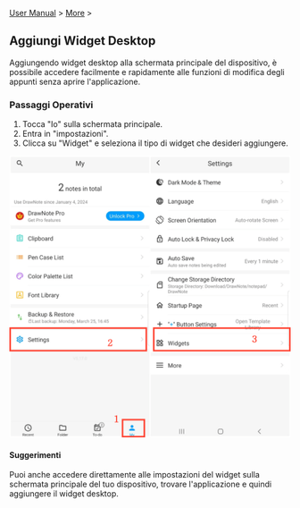 [User Manual](/dragonnest/drawnote/manual/it) > [More](/dragonnest/drawnote/manual/it/more) >

Aggiungi Widget Desktop
---
Aggiungendo widget desktop alla schermata principale del dispositivo, è possibile accedere facilmente e rapidamente alle funzioni di modifica degli appunti senza aprire l'applicazione.
### Passaggi Operativi
1. Tocca "Io" sulla schermata principale.
2. Entra in "impostazioni".
3. Clicca su "Widget" e seleziona il tipo di widget che desideri aggiungere.

![](imgs/add_widgets1.png)

#### Suggerimenti
Puoi anche accedere direttamente alle impostazioni del widget sulla schermata principale del tuo dispositivo, trovare l'applicazione e quindi aggiungere il widget desktop.